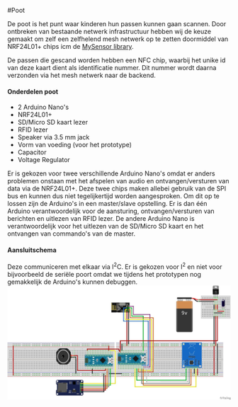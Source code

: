 #Poot

De poot is het punt waar kinderen hun passen kunnen gaan scannen. Door ontbreken van bestaande netwerk infrastructuur hebben wij de keuze gemaakt om zelf een zelfhelend mesh netwerk op te zetten doormiddel van NRF24L01+ chips icm de [MySensor library](https://www.mysensors.org/). 

De passen die gescand worden hebben een NFC chip, waarbij het unike id van deze kaart dient als identificatie nummer. Dit nummer wordt daarna verzonden via het mesh netwerk naar de backend.

#### Onderdelen poot
- 2 Arduino Nano's
- NRF24L01+
- SD/Micro SD kaart lezer
- RFID lezer
- Speaker via 3.5 mm jack
- Vorm van voeding (voor het prototype)
- Capacitor
- Voltage Regulator

Er is gekozen voor twee verschillende Arduino Nano's omdat er anders problemen onstaan met het afspelen van audio en ontvangen/versturen van data via de NRF24L01+. Deze twee chips maken allebei gebruik van de SPI bus en kunnen dus niet tegelijkertijd worden aangesproken. Om dit op te lossen zijn de Arduino's in een master/slave opstelling. Er is dan één Arduino verantwoordelijk voor de aansturing, ontvangen/versturen van berichten en uitlezen van RFID lezer. De andere Arduino Nano is verantwoordelijk voor het uitlezen van de SD/Micro SD kaart en het ontvangen van commando's van de master.

#### Aansluitschema
Deze communiceren met elkaar via I<sup>2</sup>C. Er is gekozen voor I<sup>2</sup> en niet voor bijvoorbeeld de seriële poort omdat we tijdens het prototypen nog gemakkelijk de Arduino's kunnen debuggen.
![Aansluit schema poot v1](images/aansluitschema-poot-v1.jpeg)